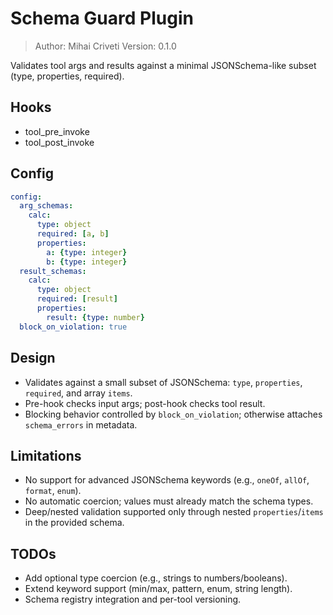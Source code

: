 # Schema Guard Plugin

> Author: Mihai Criveti
> Version: 0.1.0

Validates tool args and results against a minimal JSONSchema-like subset (type, properties, required).

## Hooks
- tool_pre_invoke
- tool_post_invoke

## Config
```yaml
config:
  arg_schemas:
    calc:
      type: object
      required: [a, b]
      properties:
        a: {type: integer}
        b: {type: integer}
  result_schemas:
    calc:
      type: object
      required: [result]
      properties:
        result: {type: number}
  block_on_violation: true
```

## Design
- Validates against a small subset of JSONSchema: `type`, `properties`, `required`, and array `items`.
- Pre-hook checks input args; post-hook checks tool result.
- Blocking behavior controlled by `block_on_violation`; otherwise attaches `schema_errors` in metadata.

## Limitations
- No support for advanced JSONSchema keywords (e.g., `oneOf`, `allOf`, `format`, `enum`).
- No automatic coercion; values must already match the schema types.
- Deep/nested validation supported only through nested `properties`/`items` in the provided schema.

## TODOs
- Add optional type coercion (e.g., strings to numbers/booleans).
- Extend keyword support (min/max, pattern, enum, string length).
- Schema registry integration and per-tool versioning.

